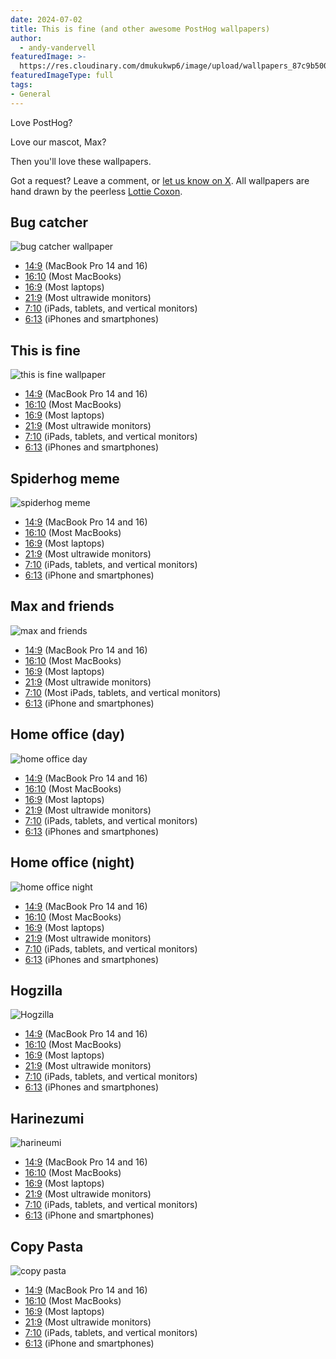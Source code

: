 ```yaml
---
date: 2024-07-02
title: This is fine (and other awesome PostHog wallpapers)
author:
  - andy-vandervell
featuredImage: >-
  https://res.cloudinary.com/dmukukwp6/image/upload/wallpapers_87c9b50065.png
featuredImageType: full
tags:
- General
---
```


Love PostHog?

Love our mascot, Max?

Then you'll love these wallpapers. 

Got a request? Leave a comment, or [let us know on X](https://x.com/posthog). All wallpapers are hand drawn by the peerless [Lottie Coxon](https://x.com/LottieCoxon).

## Bug catcher

![bug catcher wallpaper](https://res.cloudinary.com/dmukukwp6/image/upload/14x9_d665cd3df9.png)

- [14:9](https://drive.google.com/file/d/1HJeG1KEdkRZtmXqDLwM7mHrF9sHVGzAM/view?usp=drive_link) (MacBook Pro 14 and 16)
- [16:10](https://drive.google.com/file/d/1-WVCd5dHNQyU6HlPDByqB4I82cNL64vk/view?usp=drive_link) (Most MacBooks)
- [16:9](https://drive.google.com/file/d/1Zb-H8oX5knO_WpQuP26airWYs_rpuyC2/view?usp=drive_link) (Most laptops)
- [21:9](https://drive.google.com/file/d/1Y0dprhJ68bzl09J4V42hXC_wOJggAoRl/view?usp=drive_link) (Most ultrawide monitors)
- [7:10](https://drive.google.com/file/d/1rRpO1_td6P-qZCHyHjKWVjowEW6SWYax/view?usp=drive_link) (iPads, tablets, and vertical monitors)
- [6:13](https://drive.google.com/file/d/1H3xqMbJqPsSG9giS_WOgj0u7CeLXS4I9/view?usp=drive_link) (iPhones and smartphones)

## This is fine

![this is fine wallpaper](https://res.cloudinary.com/dmukukwp6/image/upload/14x9_833f0bb10b.png)

- [14:9](https://res.cloudinary.com/dmukukwp6/image/upload/14x9_833f0bb10b.png) (MacBook Pro 14 and 16)
- [16:10](https://res.cloudinary.com/dmukukwp6/image/upload/16x10_825e499f8c.png) (Most MacBooks)
- [16:9](https://res.cloudinary.com/dmukukwp6/image/upload/16x9_005147d175.png) (Most laptops)
- [21:9](https://res.cloudinary.com/dmukukwp6/image/upload/21x9_d28130c5cf.png) (Most ultrawide monitors)
- [7:10](https://res.cloudinary.com/dmukukwp6/image/upload/i_Pad_30dcecc8f1.png) (iPads, tablets, and vertical monitors)
- [6:13](https://res.cloudinary.com/dmukukwp6/image/upload/i_Phone_64f478f8e1.png) (iPhones and smartphones)

## Spiderhog meme

![spiderhog meme](https://res.cloudinary.com/dmukukwp6/image/upload/14x9_81ef8336df.png)

- [14:9](https://res.cloudinary.com/dmukukwp6/image/upload/14x9_81ef8336df.png) (MacBook Pro 14 and 16)
- [16:10](https://res.cloudinary.com/dmukukwp6/image/upload/16x10_a0d10544a3.png) (Most MacBooks)
- [16:9](https://drive.google.com/file/d/1o8RES70AI6AGK20hxDdLLx9aTSnp6D07/view?usp=drive_link) (Most laptops)
- [21:9](https://res.cloudinary.com/dmukukwp6/image/upload/21x9_4bbf41b9bc.png) (Most ultrawide monitors)
- [7:10](https://res.cloudinary.com/dmukukwp6/image/upload/i_Pad_90a78e053d.png) (iPads, tablets, and vertical monitors)
- [6:13](https://res.cloudinary.com/dmukukwp6/image/upload/i_Phone_1ab9aea359.png) (iPhone and smartphones)

## Max and friends

![max and friends](https://res.cloudinary.com/dmukukwp6/image/upload/14x9_23330e3940.png)

- [14:9](https://res.cloudinary.com/dmukukwp6/image/upload/14x9_23330e3940.png) (MacBook Pro 14 and 16)
- [16:10](https://res.cloudinary.com/dmukukwp6/image/upload/16x10_a6942fd257.png) (Most MacBooks)
- [16:9](https://res.cloudinary.com/dmukukwp6/image/upload/16x9_556204dbb3.png) (Most laptops)
- [21:9](https://res.cloudinary.com/dmukukwp6/image/upload/21x9_4c56dc7e12.png) (Most ultrawide monitors)
- [7:10](https://res.cloudinary.com/dmukukwp6/image/upload/i_Pad_453cf07d09.png) (Most iPads, tablets, and vertical monitors)
- [6:13](https://res.cloudinary.com/dmukukwp6/image/upload/i_Phone_411ccd82bf.png) (iPhone and smartphones)

## Home office (day)

![home office day](https://res.cloudinary.com/dmukukwp6/image/upload/14x9_dd8e163f66.png)

- [14:9](https://res.cloudinary.com/dmukukwp6/image/upload/14x9_dd8e163f66.png) (MacBook Pro 14 and 16)
- [16:10](https://res.cloudinary.com/dmukukwp6/image/upload/16x10_4e3c0f7f4f.png) (Most MacBooks)
- [16:9](https://res.cloudinary.com/dmukukwp6/image/upload/16x9_2df493d087.png) (Most laptops)
- [21:9](https://res.cloudinary.com/dmukukwp6/image/upload/21x9_46160d5ce7.png) (Most ultrawide monitors)
- [7:10](https://res.cloudinary.com/dmukukwp6/image/upload/i_Pad_abb2d55404.png) (iPads, tablets, and vertical monitors)
- [6:13](https://res.cloudinary.com/dmukukwp6/image/upload/i_Phone_0f405956c2.png) (iPhones and smartphones)

## Home office (night)

![home office night](https://res.cloudinary.com/dmukukwp6/image/upload/14x9_cce54943f6.png)

- [14:9](https://res.cloudinary.com/dmukukwp6/image/upload/14x9_cce54943f6.png) (MacBook Pro 14 and 16)
- [16:10](https://res.cloudinary.com/dmukukwp6/image/upload/16x10_1bdde9da4a.png) (Most MacBooks)
- [16:9](https://res.cloudinary.com/dmukukwp6/image/upload/16x9_73f6da5f1a.png) (Most laptops)
- [21:9](https://res.cloudinary.com/dmukukwp6/image/upload/21x9_ecb21014c7.png) (Most ultrawide monitors)
- [7:10](https://res.cloudinary.com/dmukukwp6/image/upload/i_Pad_de345258c9.png) (iPads, tablets, and vertical monitors)
- [6:13](https://res.cloudinary.com/dmukukwp6/image/upload/i_Phone_50d16989b4.png) (iPhones and smartphones)

## Hogzilla

![Hogzilla](https://res.cloudinary.com/dmukukwp6/image/upload/14x9_1ea5cc6237.png)

- [14:9](https://res.cloudinary.com/dmukukwp6/image/upload/14x9_1ea5cc6237.png) (MacBook Pro 14 and 16)
- [16:10](https://res.cloudinary.com/dmukukwp6/image/upload/16x10_197fa513a9.png) (Most MacBooks)
- [16:9](https://res.cloudinary.com/dmukukwp6/image/upload/16x9_1950dfe6ad.png) (Most laptops)
- [21:9](https://res.cloudinary.com/dmukukwp6/image/upload/21x9_ee94afc946.png) (Most ultrawide monitors)
- [7:10](https://res.cloudinary.com/dmukukwp6/image/upload/i_Pad_164dd5a68c.png) (iPads, tablets, and vertical monitors)
- [6:13](https://res.cloudinary.com/dmukukwp6/image/upload/i_Phone_355ad507f5.png) (iPhones and smartphones)

## Harinezumi

![harineumi](https://res.cloudinary.com/dmukukwp6/image/upload/14x9_f409f75263.png)

- [14:9](https://res.cloudinary.com/dmukukwp6/image/upload/14x9_f409f75263.png) (MacBook Pro 14 and 16)
- [16:10](https://res.cloudinary.com/dmukukwp6/image/upload/16x10_a4aa5b8485.png) (Most MacBooks)
- [16:9](https://res.cloudinary.com/dmukukwp6/image/upload/16x9_0a182ef2e1.png) (Most laptops)
- [21:9](https://res.cloudinary.com/dmukukwp6/image/upload/21x9_ec7847db66.png) (Most ultrawide monitors)
- [7:10](https://res.cloudinary.com/dmukukwp6/image/upload/i_Pad_02617bd7f8.png) (iPads, tablets, and vertical monitors)
- [6:13](https://res.cloudinary.com/dmukukwp6/image/upload/i_Phone_8bf3219403.png) (iPhone and smartphones)

## Copy Pasta

![copy pasta](https://res.cloudinary.com/dmukukwp6/image/upload/14x9_5de6a11ae2.png)

- [14:9](https://res.cloudinary.com/dmukukwp6/image/upload/14x9_5de6a11ae2.png) (MacBook Pro 14 and 16)
- [16:10](https://res.cloudinary.com/dmukukwp6/image/upload/16x10_c3a603b4fd.png) (Most MacBooks)
- [16:9](https://res.cloudinary.com/dmukukwp6/image/upload/16x9_e4c22f8b88.png) (Most laptops)
- [21:9](https://res.cloudinary.com/dmukukwp6/image/upload/21x9_a5dc1c79b0.png) (Most ultrawide monitors)
- [7:10](https://res.cloudinary.com/dmukukwp6/image/upload/i_Pad_8be4203b56.png) (iPads, tablets, and vertical monitors)
- [6:13](https://res.cloudinary.com/dmukukwp6/image/upload/i_Phone_63405aee57.png) (iPhone and smartphones)